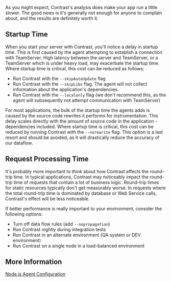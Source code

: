 <!--
title: "How Does The Node Agent Affect App Performance?"
description: "Tips to improve app performance with the Node agent"
tags: "node agent performance latency startup"
-->

As you might expect, Contrast's analysis does make your app run a little slower. The good news is it's generally not enough for anyone to complain about, and the results are definitely worth it.

## Startup Time

When you start your server with Contrast, you'll notice a delay in startup time. This is first caused by the agent attempting to establish a connection with TeamServer. High latency between the server and TeamServer, or a TeamServer which is under heavy load, may exacerbate the startup time. Where startup time is critical, this cost can be reduced as follows:
* Run Contrast with the ```--skipAutoUpdate``` flag
* Run Contrast with the ```--skipLibs``` flag. The agent will not collect information about the application's dependencies.
* Run Contrast with the ```--localonly``` flag (we don't recommend this, as the agent will subsequently not attempt communication with TeamServer)

For most applications, the bulk of the startup time the agents adds is caused by the source code rewrites it performs for instrumentation. This delay scales directly with the amount of source code in the application - dependencies included. Where startup time is critical, this cost can be reduced by running Contrast with the ```--norewrite``` flag. This option is a last resort and should be avoided, as it will drastically reduce the accuracy of our dataflow.

## Request Processing Time

It's probably more important to think about how Contrast affects the round-trip time. In typical applications, Contrast may noticeably impact the round-trip time of requests that contain a lot of business logic. Round-trip times for static resources typically don't get measurably worse. In requests where the total round-trip time is dominated by database or Web Service calls, Contrast's effect will be less noticeable.

If better performance is really important to your environment, consider the following options:

* Turn off data flow rules (add ```--nopropagation```)
* Run Contrast nightly during integration tests
* Run Contrast in an alternate environment (QA system or DEV environment)
* Run Contrast on a single node in a load-balanced environment

## More Information

[Node.js Agent Configuration](installation-node.html#config)
